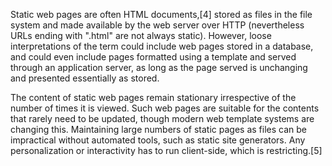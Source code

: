 Static web pages are often HTML documents,[4] stored as files in the file system and made available by the web server over HTTP (nevertheless URLs ending with ".html" are not always static). However, loose interpretations of the term could include web pages stored in a database, and could even include pages formatted using a template and served through an application server, as long as the page served is unchanging and presented essentially as stored.

The content of static web pages remain stationary irrespective of the number of times it is viewed. Such web pages are suitable for the contents that rarely need to be updated, though modern web template systems are changing this. Maintaining large numbers of static pages as files can be impractical without automated tools, such as static site generators. Any personalization or interactivity has to run client-side, which is restricting.[5]
